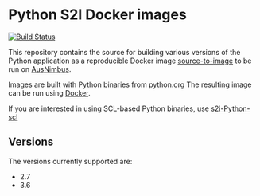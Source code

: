 # Python S2I Docker images

[![Build Status](https://travis-ci.org/ausnimbus/s2i-python.svg?branch=master)](https://travis-ci.org/ausnimbus/s2i-python)

This repository contains the source for building various versions of
the Python application as a reproducible Docker image
[source-to-image](https://github.com/openshift/source-to-image)
to be run on [AusNimbus](https://www.ausnimbus.com.au/).

Images are built with Python binaries from python.org
The resulting image can be run using [Docker](http://docker.io).

If you are interested in using SCL-based Python binaries, use [s2i-Python-scl](https://github.com/ausnimbus/s2i-python-scl)

## Versions

The versions currently supported are:

- 2.7
- 3.6

